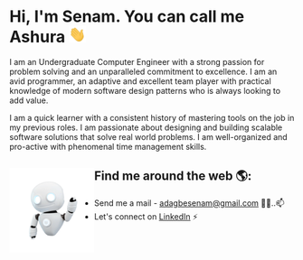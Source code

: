 # Hi, I'm Senam. You can call me Ashura <img src="./res/wave.gif" width="30px">



I am an Undergraduate Computer Engineer with a strong passion for problem solving and an unparalleled commitment to excellence. I am an avid programmer, an adaptive and excellent team player with practical knowledge of modern software design patterns who is always looking to add value.

I am a quick learner with a consistent history of mastering tools on the job in my previous roles. I am passionate about designing and building scalable software solutions that solve real world problems. I am well-organized and pro-active with phenomenal time management skills.


## Find me around the web 🌎: <a href="https://github.com/Ash-ura"><img align="left" width="150" height="150" src="https://github.com/Ash-ura/Ashura/blob/main/res/git.gif"></a>
- Send me a mail - <a href="adagbesenam@gmail.com">adagbesenam@gmail.com</a> ✍🏾..📫
- Let's connect on <a href="https://www.linkedin.com/in/senam-philip-adagbe-558319172/"> LinkedIn</a> ⚡

